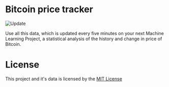 # Bitcoin price tracker
 
![Update](https://github.com/filiptronicek/btc-tracker/workflows/Update/badge.svg)

Use all this data, which is updated every five minutes on your next Machine Learning Project, a statistical analysis of the history and change in price of Bitcoin.

# License
This project and it's data is licensed by the [MIT License](https://github.com/filiptronicek/btc-tracker/blob/master/LICENSE)
